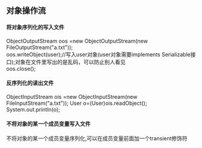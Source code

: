 ## 对象操作流
#### 将对象序列化的写入文件
ObjectOutputStream oos =new ObjectOutputStream(new FileOutputStream("a.txt"));  
oos.writeObject(user);//写入user对象(user对象需要implements Serializable接口);对象在文件里写出的是乱码，可以防止别人看见  
oos.close();  
#### 反序列化的读出文件
ObjectInputStream ois =new ObjectInputStream(new FileInputStream("a.txt"));
User o=(User)ois.readObject();
System.out.println(o);
#### 不将对象的某一个成员变量写入文件
不将对象的某一个成员变量序列化,可以在成员变量前面加一个transient修饰符


